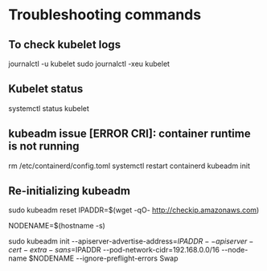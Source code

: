 # Troubleshooting  commands

## To check kubelet logs

journalctl -u kubelet
sudo journalctl -xeu kubelet

## Kubelet status
systemctl status kubelet

## kubeadm issue [ERROR CRI]: container runtime is not running
rm /etc/containerd/config.toml
systemctl restart containerd
kubeadm init

## Re-initializing kubeadm

sudo kubeadm reset
IPADDR=$(wget -qO-  http://checkip.amazonaws.com)

NODENAME=$(hostname -s)

sudo kubeadm init --apiserver-advertise-address=$IPADDR  --apiserver-cert-extra-sans=$IPADDR  --pod-network-cidr=192.168.0.0/16 --node-name $NODENAME --ignore-preflight-errors Swap
